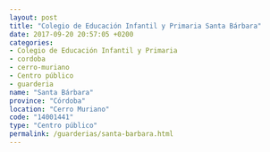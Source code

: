 ```yaml
---
layout: post
title: "Colegio de Educación Infantil y Primaria Santa Bárbara"
date: 2017-09-20 20:57:05 +0200
categories:
- Colegio de Educación Infantil y Primaria
- cordoba
- cerro-muriano
- Centro público
- guarderia
name: "Santa Bárbara"
province: "Córdoba"
location: "Cerro Muriano"
code: "14001441"
type: "Centro público"
permalink: /guarderias/santa-barbara.html
---
```

